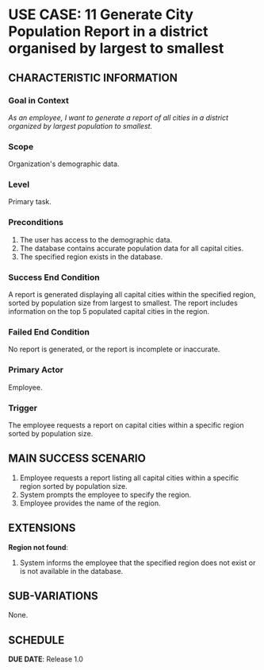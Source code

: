 # USE CASE: 11 Generate City Population Report in a district organised by largest to smallest

## CHARACTERISTIC INFORMATION

### Goal in Context

*As an employee, I want to generate a report of all cities in a district organized by largest population to smallest.*

### Scope

Organization's demographic data.

### Level

Primary task.

### Preconditions

1. The user has access to the demographic data.
2. The database contains accurate population data for all capital cities.
3. The specified region exists in the database.

### Success End Condition

A report is generated displaying all capital cities within the specified region, sorted by population size from largest to smallest. The report includes information on the top 5 populated capital cities in the region.

### Failed End Condition

No report is generated, or the report is incomplete or inaccurate.

### Primary Actor

Employee.

### Trigger

The employee requests a report on capital cities within a specific region sorted by population size.

## MAIN SUCCESS SCENARIO

1. Employee requests a report listing all capital cities within a specific region sorted by population size.
2. System prompts the employee to specify the region.
3. Employee provides the name of the region.

## EXTENSIONS

**Region not found**:
   1. System informs the employee that the specified region does not exist or is not available in the database.

## SUB-VARIATIONS

None.

## SCHEDULE

**DUE DATE**: Release 1.0
